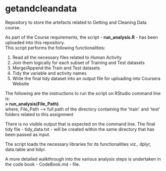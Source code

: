 # getandcleandata
Repository to store the artefacts related to Getting and Cleaning Data course.  

As part of the Course requirements, the script - **run_analysis.R** - has been uploaded into this repository.   
This script performs the following functionalities:  
1. Read all the necessary files related to Human Activity  
2. Join them logically for each subset of Training and Test datasets  
3. Merge/Append the Train and Test datasets  
4. Tidy the variable and activity names  
5. Write the final tidy dataset into an output file for uploading into Coursera Website    

The following are the instructions to run the script on RStudio command line is:  
          **> run_analysis(File_Path)**  
    where, File_Path --> full path of the directory containing the 'train' and 'test' folders related to this assignment  
    
There is no visible output that is expected on the command line. The final tidy file - tidy_data.txt - will be created within the same directory that has been passed as input.  

The script loads the necessary libraries for its functionalities viz., dplyr, data.table and tidyr. 

A more detailed walkthrough into the various analysis steps is undertaken in the code book - CodeBook.md - file.
